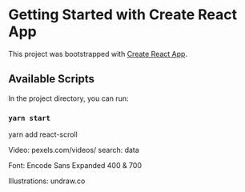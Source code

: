 # Getting Started with Create React App

This project was bootstrapped with [Create React App](https://github.com/facebook/create-react-app).

## Available Scripts

In the project directory, you can run:

### `yarn start`

yarn add react-scroll

Video:
pexels.com/videos/
search: data

Font: 
Encode Sans Expanded 400 & 700

Illustrations:
undraw.co
